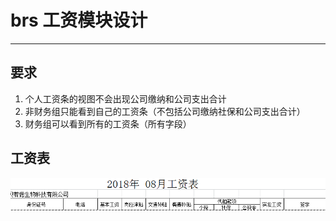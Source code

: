 # brs 工资模块设计

---------------------

## 要求

1. 个人工资条的视图不会出现公司缴纳和公司支出合计
2. 非财务组只能看到自己的工资条（不包括公司缴纳社保和公司支出合计） 
3.  财务组可以看到所有的工资条（所有字段）

## 工资表
![工资条](./image/salary_01.png)
